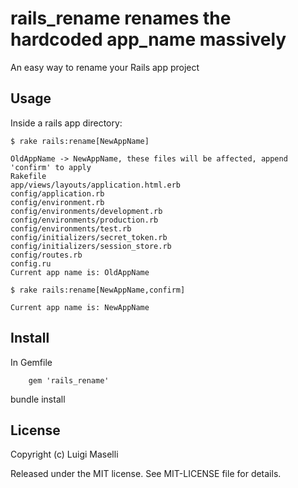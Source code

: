 # rails_rename renames the hardcoded app_name massively

An easy way to rename your Rails app project

## Usage

Inside a rails app directory:

```
$ rake rails:rename[NewAppName]

OldAppName -> NewAppName, these files will be affected, append 'confirm' to apply
Rakefile
app/views/layouts/application.html.erb
config/application.rb
config/environment.rb
config/environments/development.rb
config/environments/production.rb
config/environments/test.rb
config/initializers/secret_token.rb
config/initializers/session_store.rb
config/routes.rb
config.ru
Current app name is: OldAppName
```
 
```
$ rake rails:rename[NewAppName,confirm]

Current app name is: NewAppName
```

## Install

In Gemfile

```
	gem 'rails_rename'
```

bundle install

## License

Copyright (c) Luigi Maselli

Released under the MIT license. See MIT-LICENSE file for details.
#

